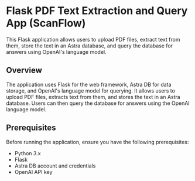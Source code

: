 # Flask PDF Text Extraction and Query App (ScanFlow)

This Flask application allows users to upload PDF files, extract text from them, store the text in an Astra database, and query the database for answers using OpenAI's language model.

## Overview

The application uses Flask for the web framework, Astra DB for data storage, and OpenAI's language model for querying. It allows users to upload PDF files, extracts text from them, and stores the text in an Astra database. Users can then query the database for answers using the OpenAI language model.

## Prerequisites

Before running the application, ensure you have the following prerequisites:

- Python 3.x
- Flask
- Astra DB account and credentials
- OpenAI API key

